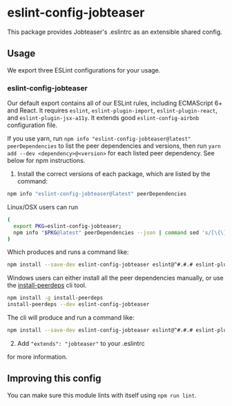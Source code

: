 # eslint-config-jobteaser

This package provides Jobteaser's .eslintrc as an extensible shared config.

## Usage

We export three ESLint configurations for your usage.

### eslint-config-jobteaser

Our default export contains all of our ESLint rules, including ECMAScript 6+ and React. It requires `eslint`, `eslint-plugin-import`, `eslint-plugin-react`, and `eslint-plugin-jsx-a11y`. It extends good `eslint-config-airbnb` configuration file.

If you use yarn, run `npm info "eslint-config-jobteaser@latest" peerDependencies` to list the peer dependencies and versions, then run `yarn add --dev <dependency>@<version>` for each listed peer dependency. See below for npm instructions.

1. Install the correct versions of each package, which are listed by the command:

  ```sh
  npm info "eslint-config-jobteaser@latest" peerDependencies
  ```

  Linux/OSX users can run

  ```sh
  (
    export PKG=eslint-config-jobteaser;
    npm info "$PKG@latest" peerDependencies --json | command sed 's/[\{\},]//g ; s/: /@/g' | xargs npm install --save-dev "$PKG@latest"
  )
  ```

  Which produces and runs a command like:

  ```sh
  npm install --save-dev eslint-config-jobteaser eslint@^#.#.# eslint-plugin-jsx-a11y@^#.#.# eslint-plugin-import@^#.#.# eslint-plugin-react@^#.#.#
  ```

  Windows users can either install all the peer dependencies manually, or use the [install-peerdeps](https://github.com/nathanhleung/install-peerdeps) cli tool.

  ```sh
  npm install -g install-peerdeps
  install-peerdeps --dev eslint-config-jobteaser
  ```

  The cli will produce and run a command like:

  ```sh
  npm install --save-dev eslint-config-jobteaser eslint@^#.#.# eslint-plugin-jsx-a11y@^#.#.# eslint-plugin-import@^#.#.# eslint-plugin-react@^#.#.#
  ```

2. Add `"extends": "jobteaser"` to your .eslintrc

for more information.

## Improving this config

You can make sure this module lints with itself using `npm run lint`.
